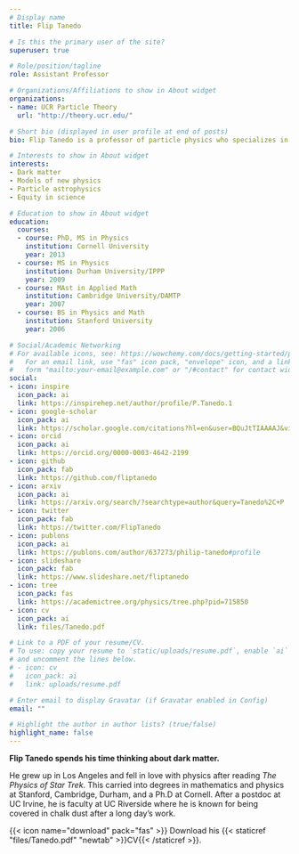 ```yaml
---
# Display name
title: Flip Tanedo

# Is this the primary user of the site?
superuser: true

# Role/position/tagline
role: Assistant Professor

# Organizations/Affiliations to show in About widget
organizations:
- name: UCR Particle Theory
  url: "http://theory.ucr.edu/"

# Short bio (displayed in user profile at end of posts)
bio: Flip Tanedo is a professor of particle physics who specializes in the theoretical description of dark matter.

# Interests to show in About widget
interests:
- Dark matter
- Models of new physics
- Particle astrophysics
- Equity in science

# Education to show in About widget
education:
  courses:
  - course: PhD, MS in Physics
    institution: Cornell University
    year: 2013
  - course: MS in Physics
    institution: Durham University/IPPP
    year: 2009
  - course: MAst in Applied Math
    institution: Cambridge University/DAMTP
    year: 2007
  - course: BS in Physics and Math 
    institution: Stanford University
    year: 2006

# Social/Academic Networking
# For available icons, see: https://wowchemy.com/docs/getting-started/page-builder/#icons
#   For an email link, use "fas" icon pack, "envelope" icon, and a link in the
#   form "mailto:your-email@example.com" or "/#contact" for contact widget.
social:
- icon: inspire
  icon_pack: ai
  link: https://inspirehep.net/author/profile/P.Tanedo.1
- icon: google-scholar
  icon_pack: ai
  link: https://scholar.google.com/citations?hl=en&user=BQuJtTIAAAAJ&view_op=list_works&sortby=pubdate
- icon: orcid
  icon_pack: ai
  link: https://orcid.org/0000-0003-4642-2199
- icon: github
  icon_pack: fab
  link: https://github.com/fliptanedo
- icon: arxiv
  icon_pack: ai
  link: https://arxiv.org/search/?searchtype=author&query=Tanedo%2C+P
- icon: twitter
  icon_pack: fab
  link: https://twitter.com/FlipTanedo
- icon: publons
  icon_pack: ai
  link: https://publons.com/author/637273/philip-tanedo#profile
- icon: slideshare
  icon_pack: fab
  link: https://www.slideshare.net/fliptanedo
- icon: tree
  icon_pack: fas
  link: https://academictree.org/physics/tree.php?pid=715850
- icon: cv
  icon_pack: ai
  link: files/Tanedo.pdf

# Link to a PDF of your resume/CV.
# To use: copy your resume to `static/uploads/resume.pdf`, enable `ai` icons in `params.toml`, 
# and uncomment the lines below.
# - icon: cv
#   icon_pack: ai
#   link: uploads/resume.pdf

# Enter email to display Gravatar (if Gravatar enabled in Config)
email: ""

# Highlight the author in author lists? (true/false)
highlight_name: false
---
```


**Flip Tanedo spends his time thinking about dark matter.**

He grew up in Los Angeles and fell in love with physics after reading *The Physics of Star Trek*. This carried into degrees in mathematics and physics at Stanford, Cambridge, Durham, and a Ph.D at Cornell. After a postdoc at UC Irvine, he is faculty at UC Riverside where he is known for being covered in chalk dust after a long day’s work.

{{< icon name="download" pack="fas" >}} Download his {{< staticref "files/Tanedo.pdf" "newtab" >}}CV{{< /staticref >}}.
